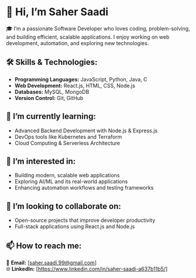 # 👋 Hi, I’m Saher Saadi
🎓 I’m a passionate Software Developer who loves coding, problem-solving, and building efficient, scalable applications. I enjoy working on web development, automation, and exploring new technologies.

## 🛠️ Skills & Technologies:
- **Programming Languages:** JavaScript, Python, Java, C
- **Web Development:** React.js, HTML, CSS, Node.js
- **Databases:** MySQL, MongoDB
- **Version Control:** Git, GitHub

## 🌱 I’m currently learning:
- Advanced Backend Development with Node.js & Express.js
- DevOps tools like Kubernetes and Terraform
- Cloud Computing & Serverless Architecture

## 👀 I’m interested in:
- Building modern, scalable web applications
- Exploring AI/ML and its real-world applications
- Enhancing automation workflows and testing frameworks

## 💞️ I’m looking to collaborate on:
- Open-source projects that improve developer productivity
- Full-stack applications using React.js and Node.js

## 📫 How to reach me:
📧 **Email:** [saher.saadi.99@gmail.com]  
🌐 **LinkedIn:** [https://www.linkedin.com/in/saher-saadi-a637b11b5/]
